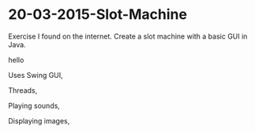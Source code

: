 # 20-03-2015-Slot-Machine
Exercise I found on the internet. Create a slot machine with a basic GUI in Java.
<p style: color = red> hello </p>
Uses Swing GUI, 

Threads, 

Playing sounds, 

Displaying images,

